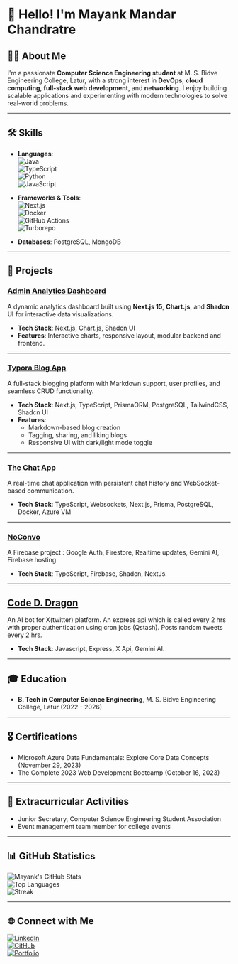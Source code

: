 
# 👋 Hello! I'm Mayank Mandar Chandratre  

## 👨‍💻 About Me  

I'm a passionate **Computer Science Engineering student** at M. S. Bidve Engineering College, Latur, with a strong interest in **DevOps**, **cloud computing**, **full-stack web development**, and **networking**. I enjoy building scalable applications and experimenting with modern technologies to solve real-world problems.  

---

## 🛠️ Skills  

- **Languages**:  
  ![Java](https://img.shields.io/badge/Java-%23ED8B00.svg?style=flat&logo=java&logoColor=white)  
  ![TypeScript](https://img.shields.io/badge/TypeScript-%23007ACC.svg?style=flat&logo=typescript&logoColor=white)  
  ![Python](https://img.shields.io/badge/Python-%233776AB.svg?style=flat&logo=python&logoColor=white)  
  ![JavaScript](https://img.shields.io/badge/JavaScript-%23F7DF1E.svg?style=flat&logo=javascript&logoColor=black)  

- **Frameworks & Tools**:  
  ![Next.js](https://img.shields.io/badge/Next.js-%23000000.svg?style=flat&logo=nextdotjs&logoColor=white)  
  ![Docker](https://img.shields.io/badge/Docker-%232496ED.svg?style=flat&logo=docker&logoColor=white)  
  ![GitHub Actions](https://img.shields.io/badge/GitHub%20Actions-%232671E5.svg?style=flat&logo=githubactions&logoColor=white)  
  ![Turborepo](https://img.shields.io/badge/Turborepo-%23EF2D5E.svg?style=flat&logo=turborepo&logoColor=white)  

- **Databases**: PostgreSQL, MongoDB  

---

## 🌟 Projects  

### [Admin Analytics Dashboard](https://github.com/MayankChandratre1/AdminDashboard_ChartJS)  
A dynamic analytics dashboard built using **Next.js 15**, **Chart.js**, and **Shadcn UI** for interactive data visualizations.  

- **Tech Stack**: Next.js, Chart.js, Shadcn UI  
- **Features**: Interactive charts, responsive layout, modular backend and frontend.  

---

### [Typora Blog App](https://github.com/MayankChandratre1/typora)  
A full-stack blogging platform with Markdown support, user profiles, and seamless CRUD functionality.  

- **Tech Stack**: Next.js, TypeScript, PrismaORM, PostgreSQL, TailwindCSS, Shadcn UI  
- **Features**:  
  - Markdown-based blog creation  
  - Tagging, sharing, and liking blogs  
  - Responsive UI with dark/light mode toggle  

---

### [The Chat App](https://github.com/MayankChandratre1/chat-app-2.0)  
A real-time chat application with persistent chat history and WebSocket-based communication.  

- **Tech Stack**: TypeScript, Websockets, Next.js, Prisma, PostgreSQL, Docker, Azure VM  

---

### [NoConvo](https://github.com/MayankChandratre1/chat-app-firebase)  
A Firebase project : Google Auth, Firestore, Realtime updates, Gemini AI, Firebase hosting. 

- **Tech Stack**: TypeScript, Firebase, Shadcn, NextJs. 

---
## [Code D. Dragon](https://github.com/MayankChandratre1/tweeterbot)  
An AI bot for X(twitter) platform. An express api which is called every 2 hrs with proper authentication using cron jobs (Qstash). Posts random tweets every 2 hrs. 

- **Tech Stack**: Javascript, Express, X Api, Gemini AI. 
---



## 🎓 Education  

- **B. Tech in Computer Science Engineering**, M. S. Bidve Engineering College, Latur (2022 - 2026)  

---

## 🎖️ Certifications  

- Microsoft Azure Data Fundamentals: Explore Core Data Concepts (November 29, 2023)  
- The Complete 2023 Web Development Bootcamp (October 16, 2023)  

---

## 🎉 Extracurricular Activities  

- Junior Secretary, Computer Science Engineering Student Association  
- Event management team member for college events  

---

## 📊 GitHub Statistics  

![Mayank's GitHub Stats](https://github-readme-stats.vercel.app/api?username=MayankChandratre1&show_icons=true&theme=radical)  
![Top Languages](https://github-readme-stats.vercel.app/api/top-langs/?username=MayankChandratre1&layout=compact&theme=radical)  
![Streak](https://github-readme-streak-stats.herokuapp.com/?user=MayankChandratre1&theme=radical)  

---

## 🌐 Connect with Me  

[![LinkedIn](https://img.shields.io/badge/LinkedIn-0077B5?style=flat&logo=linkedin&logoColor=white)](https://www.linkedin.com/in/mayankchandratre?utm_source=share&utm_campaign=share_via&utm_content=profile&utm_medium=android_app)  
[![GitHub](https://img.shields.io/badge/GitHub-181717?style=flat&logo=github&logoColor=white)](https://github.com/MayankChandratre1)  
[![Portfolio](https://img.shields.io/badge/Portfolio-FF5722?style=flat&logo=web&logoColor=white)](https://portfolio-react-seven-cyan.vercel.app/)  

